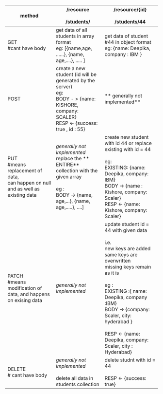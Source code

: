 | method                                                                                     	| /resource<br><br>/students/                                                                                                                             	| /resource/{id}<br><br>/students/44                                                                                                                                                                                                                                                                             	|
|--------------------------------------------------------------------------------------------	|---------------------------------------------------------------------------------------------------------------------------------------------------------	|----------------------------------------------------------------------------------------------------------------------------------------------------------------------------------------------------------------------------------------------------------------------------------------------------------------	|
| GET<br>#cant have body                                                                     	| get data of all students in array format<br>eg: [{name,age, ......}, {name, age,....}, ..... ]                                                           	| get data of student #44 in object format<br>eg: {name: Deepika, company : IBM }                                                                                                                                                                                                                                	|
| POST                                                                                       	| create a new student (id will be generated by the server) <br>eg:<br>BODY - > {name: KISHORE, company: SCALER}<br>RESP <- {success: true , id : 55}     	| ** generally not implemented**                                                                                                                                                                                                                                                                                 	|
| PUT<br>#means replacement of data, <br>can happen on null and as well as existing data 	| *generally not implemented*<br>replace the ** ENTIRE** collection with the given array<br><br>eg :<br>BODY -> {name, age,...}, {name, age,.....}, ....] 	| create new student with id 44 or replace existing with id = 44<br><br>eg:<br>EXISTING: {name: Deepika, company: IBM}<br>BODY -> {name : Kishore, company: Scaler}<br>RESP <- {name: Kishore, company: Scaler}                                                                                                  	|
| PATCH<br>#means modification of data, and happens on exising data                      	| *generally not implemented*                                                                                                                             	| update student id = 44 with given data<br><br>i.e.<br>new keys are added<br>same keys are overwritten<br>missing keys remain as it is<br><br>eg :<br>EXISTING :{ name: Deepika, company :IBM}<br>BODY -> {company: Scaler, city: hyderabad }<br><br>RESP <- {name: Deepika, company: Scaler, city : Hyderabad} 	|
| DELETE<br># cant have body                                                                 	| *generally not implemented*<br><br>delete all data in students collection                                                                               	| delete studnt with id = 44<br><br>RESP <- {success: true}                                                                                                                                                                                                                                                      	|
